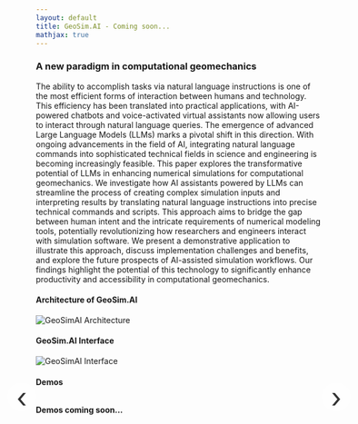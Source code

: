 ```yaml
---
layout: default
title: GeoSim.AI - Coming soon...
mathjax: true
---
```


### A new paradigm in computational geomechanics

The ability to accomplish tasks via natural language instructions is one of the most efficient forms of interaction between humans and technology. This efficiency has been translated into practical applications, with AI-powered chatbots and voice-activated virtual assistants now allowing users to interact through natural language queries. The emergence of advanced Large Language Models (LLMs) marks a pivotal shift in this direction. With ongoing advancements in the field of AI, integrating natural language commands into sophisticated technical fields in science and engineering is becoming increasingly feasible. This paper explores the transformative potential of LLMs in enhancing numerical simulations for computational geomechanics. We investigate how AI assistants powered by LLMs can streamline the process of creating complex simulation inputs and interpreting results by translating natural language instructions into precise technical commands and scripts. This approach aims to bridge the gap between human intent and the intricate requirements of numerical modeling tools, potentially revolutionizing how researchers and engineers interact with simulation software. We present a demonstrative application to illustrate this approach, discuss implementation challenges and benefits, and explore the future prospects of AI-assisted simulation workflows. Our findings highlight the potential of this technology to significantly enhance productivity and accessibility in computational geomechanics.

#### Architecture of GeoSim.AI

![GeoSimAI Architecture](/assets/figs/geosimai-architecture-v3.png)

#### GeoSim.AI Interface

![GeoSimAI Interface](/assets/figs/geosimai_chat_interface.png)

#### Demos

<div id="video-carousel" style="max-width: 800px; margin: 0 auto; position: relative;">
  <div id="video-container" style="display: flex; justify-content: center; align-items: center;"></div>
  <div id="prev-video" class="nav-arrow" style="left: -50px;">&lsaquo;</div>
  <div id="next-video" class="nav-arrow" style="right: -50px;">&rsaquo;</div>
</div>

**Demos coming soon...**

<style>
  .nav-arrow {
    position: absolute;
    top: 50%;
    transform: translateY(-50%);
    cursor: pointer;
    font-size: 48px;
    color: #333;
    background-color: rgba(255, 255, 255, 0.7);
    width: 50px;
    height: 50px;
    border-radius: 50%;
    display: flex;
    justify-content: center;
    align-items: center;
    transition: all 0.3s ease;
  }
  .nav-arrow:hover {
    background-color: rgba(255, 255, 255, 0.9);
    color: #000;
  }
</style>

<script>
document.addEventListener('DOMContentLoaded', function() {
  const videos = [
    { title: "Example Chat", id: "U7zO1sHR3gQ" },
    { title: "Script Generation", id: "U7zO1sHR3gQ" }
  ];
  
  let currentVideoIndex = 0;
  const videoContainer = document.getElementById('video-container');
  const prevArrow = document.getElementById('prev-video');
  const nextArrow = document.getElementById('next-video');

  function showVideo(index) {
    const video = videos[index];
    videoContainer.innerHTML = `
      <div>
        <h3 style="text-align: center;">${video.title}</h3>
        <iframe width="760" height="428" src="https://www.youtube.com/embed/${video.id}" frameborder="0" allow="accelerometer; autoplay; clipboard-write; encrypted-media; gyroscope; picture-in-picture" allowfullscreen></iframe>
      </div>
    `;
  }

  prevArrow.addEventListener('click', function() {
    currentVideoIndex = (currentVideoIndex - 1 + videos.length) % videos.length;
    showVideo(currentVideoIndex);
  });

  nextArrow.addEventListener('click', function() {
    currentVideoIndex = (currentVideoIndex + 1) % videos.length;
    showVideo(currentVideoIndex);
  });

  showVideo(currentVideoIndex);
});
</script>